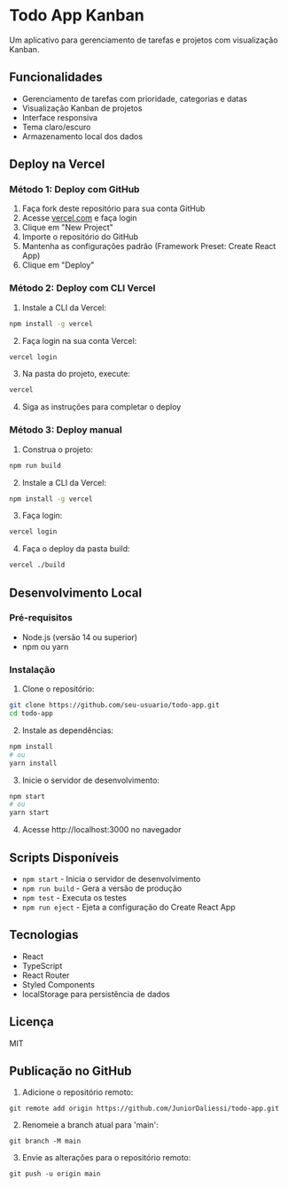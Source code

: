 # Todo App Kanban

Um aplicativo para gerenciamento de tarefas e projetos com visualização Kanban.

## Funcionalidades

- Gerenciamento de tarefas com prioridade, categorias e datas
- Visualização Kanban de projetos
- Interface responsiva
- Tema claro/escuro
- Armazenamento local dos dados

## Deploy na Vercel

### Método 1: Deploy com GitHub

1. Faça fork deste repositório para sua conta GitHub
2. Acesse [vercel.com](https://vercel.com) e faça login
3. Clique em "New Project"
4. Importe o repositório do GitHub
5. Mantenha as configurações padrão (Framework Preset: Create React App)
6. Clique em "Deploy"

### Método 2: Deploy com CLI Vercel

1. Instale a CLI da Vercel:
```bash
npm install -g vercel
```

2. Faça login na sua conta Vercel:
```bash
vercel login
```

3. Na pasta do projeto, execute:
```bash
vercel
```

4. Siga as instruções para completar o deploy

### Método 3: Deploy manual

1. Construa o projeto:
```bash
npm run build
```

2. Instale a CLI da Vercel:
```bash
npm install -g vercel
```

3. Faça login:
```bash
vercel login
```

4. Faça o deploy da pasta build:
```bash
vercel ./build
```

## Desenvolvimento Local

### Pré-requisitos

- Node.js (versão 14 ou superior)
- npm ou yarn

### Instalação

1. Clone o repositório:
```bash
git clone https://github.com/seu-usuario/todo-app.git
cd todo-app
```

2. Instale as dependências:
```bash
npm install
# ou
yarn install
```

3. Inicie o servidor de desenvolvimento:
```bash
npm start
# ou
yarn start
```

4. Acesse http://localhost:3000 no navegador

## Scripts Disponíveis

- `npm start` - Inicia o servidor de desenvolvimento
- `npm run build` - Gera a versão de produção
- `npm test` - Executa os testes
- `npm run eject` - Ejeta a configuração do Create React App

## Tecnologias

- React
- TypeScript
- React Router
- Styled Components
- localStorage para persistência de dados

## Licença

MIT

## Publicação no GitHub

1. Adicione o repositório remoto:
```
git remote add origin https://github.com/JuniorDaliessi/todo-app.git
```

2. Renomeie a branch atual para 'main':
```
git branch -M main
```

3. Envie as alterações para o repositório remoto:
```
git push -u origin main
```
